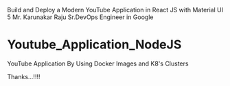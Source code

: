 Build and Deploy a Modern YouTube Application in React JS with Material UI 5
Mr. Karunakar Raju
Sr.DevOps Engineer in Google

# Youtube_Application_NodeJS
YouTube Application By Using Docker Images and K8's Clusters 

Thanks...!!!!
